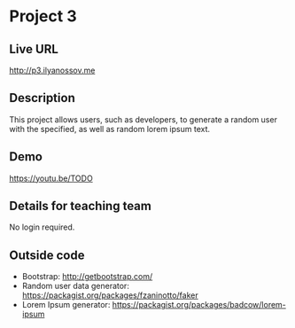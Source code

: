 # Project 3

## Live URL
<http://p3.ilyanossov.me>

## Description
This project allows users, such as developers, to generate a random user with the specified, as well as random lorem ipsum text.

## Demo
<https://youtu.be/TODO>

## Details for teaching team
No login required.

## Outside code
* Bootstrap: http://getbootstrap.com/
* Random user data generator: https://packagist.org/packages/fzaninotto/faker
* Lorem Ipsum generator: https://packagist.org/packages/badcow/lorem-ipsum
